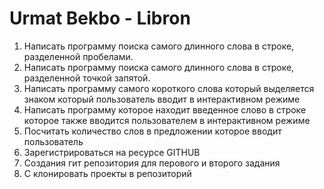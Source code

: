 # Urmat Bekbo - Libron

1. Написать программу поиска самого длинного слова в строке, разделенной пробелами.
2. Написать программу поиска самого длинного слова в строке, разделенной точкой запятой.
3. Написать программу самого короткого слова который выделяется знаком который пользователь вводит в интерактивном режиме
4. Написать программу которое находит введенное слово в строке которое также вводится пользователем в интерактивном режиме 
5. Посчитать количество слов в предложении которое вводит пользователь 
6. Зарегистрироваться на ресурсе GITHUB
7. Создания гит репозитория для перового и второго задания
8. С клонировать проекты в репозиторий
